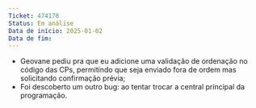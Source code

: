 ```yaml
---
Ticket: 474178
Status: Em análise
Data de início: 2025-01-02
Data de fim:
---
```

- Geovane pediu pra que eu adicione uma validação de ordenação no código das CPs, permitindo que seja enviado fora de ordem mas solicitando confirmação prévia;
- Foi descoberto um outro bug: ao tentar trocar a central principal da programação.